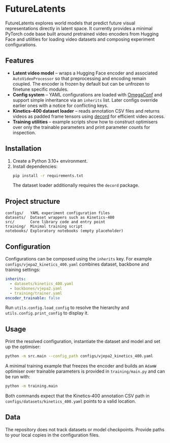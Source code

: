 # FutureLatents

FutureLatents explores world models that predict future visual representations directly in latent space.
It currently provides a minimal PyTorch code base built around pretrained video encoders from Hugging Face
and utilities for loading video datasets and composing experiment configurations.

## Features

- **Latent video model** – wraps a Hugging Face encoder and associated `AutoVideoProcessor` so that
  preprocessing and encoding remain coupled. The encoder is frozen by default but can be unfrozen to
  finetune specific modules.
- **Config system** – YAML configurations are loaded with [OmegaConf](https://omegaconf.readthedocs.io/en/latest/)
  and support simple inheritance via an `inherits` list. Later configs override earlier ones with a notice for
  conflicting keys.
- **Kinetics‑400 dataset loader** – reads annotation CSV files and returns videos as padded frame tensors using
  [decord](https://github.com/dmlc/decord) for efficient video access.
- **Training utilities** – example scripts show how to construct optimisers over only the trainable parameters
  and print parameter counts for inspection.

## Installation

1. Create a Python 3.10+ environment.
2. Install dependencies:
   ```bash
   pip install -r requirements.txt
   ```
   The dataset loader additionally requires the `decord` package.

## Project structure

```
configs/   YAML experiment configuration files
datasets/  Dataset wrappers such as Kinetics‑400
src/       Core library code and entry point
training/  Minimal training script
notebooks/ Exploratory notebooks (empty placeholder)
```

## Configuration

Configurations can be composed using the `inherits` key. For example
`configs/vjepa2_kinetics_400.yaml` combines dataset, backbone and training settings:

```yaml
inherits:
  - datasets/kinetics_400.yaml
  - backbones/vjepa2.yaml
  - training/trainer.yaml
encoder_trainable: false
```

Run `utils.config.load_config` to resolve the hierarchy and `utils.config.print_config` to display it.

## Usage

Print the resolved configuration, instantiate the dataset and model and set up the optimiser:

```bash
python -m src.main --config_path configs/vjepa2_kinetics_400.yaml
```

A minimal training example that freezes the encoder and builds an `AdamW` optimiser over trainable
parameters is provided in `training/main.py` and can be run with:

```bash
python -m training.main
```

Both commands expect that the Kinetics‑400 annotation CSV path in
`configs/datasets/kinetics_400.yaml` points to a valid location.

## Data

The repository does not track datasets or model checkpoints. Provide paths to your local copies in
the configuration files.
